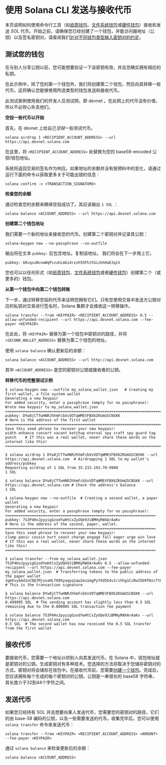# 使用 Solana CLI 发送与接收代币

本页说明如何使用命令行工具（如[纸质钱包](https://docs.solanalabs.com/cli/wallets/paper)、[文件系统钱包](https://docs.solanalabs.com/cli/wallets/file-system)或[硬件钱包](https://docs.solanalabs.com/cli/wallets/hardware/)）接收和发送 SOL 代币。开始之前，请确保您已经创建了一个钱包，并能访问器地址（公钥）以及签名密钥对。请查阅我们[针对不同钱包类型输入密钥对的约定](https://docs.solanalabs.com/cli/intro#keypair-conventions)。

## 测试您的钱包

在与别人分享公钥以前，您可能想要验证一下该密钥有效，并且您确实拥有相应的私钥。

在此示例中，除了您的第一个钱包外，我们将创建第二个钱包，然后向其转移一些代币。这将确认您能够使用所选类型的钱包发送和接收代币。

此测试案例使用我们的开发人员测试网，即 devnet 。在此网上的代币没有价值，所以不必担心失去他们。

**空投一些代币以开始**

首先，在 devnet 上给自己*空投*一些测试代币。

```
solana airdrop 1 <RECIPIENT_ACCOUNT_ADDRESS> --url https://api.devnet.solana.com
```

在这里，将 `<RECIPIENT_ACCOUNT_ADDRESS>` 处替换为您的 base58-encoded 公钥/钱包地址。

系统将返回交易的签名作为响应。如果地址的余额并没有按预料中的变化，请通过运行下面的命令以获取更多关于可能出错的信息：

```
solana confirm -v <TRANSACTION_SIGNATURE>
```

**检查您的余额**

通过检查您的余额来确保空投成功了。其应该输出 `1 SOL` ：

```
solana balance <ACCOUNT_ADDRESS> --url https://api.devnet.solana.com
```

**创建第二个钱包地址**

我们需要一个新的地址来接收您的代币。创建第二个密钥对并记录其公钥：

```
solana-keygen new --no-passphrase --no-outfile
```

输出将在文本 `pubkey:` 后包含地址。复制该地址。 我们将会在下一步用上它。

```
pubkey: GKvqsuNcnwWqPzzuhLmGi4rzzh55FhJtGizkhHaEJqiV
```

您也可以以任何形式（如[纸质钱包](https://docs.solanalabs.com/cli/wallets/paper#creating-multiple-paper-wallet-addresses)、[文件系统钱包](https://docs.solanalabs.com/cli/wallets/file-system#creating-multiple-file-system-wallet-addresses)或者[硬件钱包](https://docs.solanalabs.com/cli/wallets/hardware/#multiple-addresses-on-a-single-hardware-wallet)）创建第二个（或更多的）钱包。

**从第一个钱包中向第二个钱包转账**

下一步，通过转移空投的代币来证明您拥有它们。只有您使用交易中发送方公钥对应的私钥对交易进行签名时，Solana 集群才会接收这一转移操作。

```
solana transfer --from <KEYPAIR> <RECIPIENT_ACCOUNT_ADDRESS> 0.5 --allow-unfunded-recipient --url https://api.devnet.solana.com --fee-payer <KEYPAIR>
```

在此处，将 `<KEYPAIR>` 替换为第一个钱包中密钥对的路径，并将 `<SECOND_WALLET_ADDRESS>` 替换为第二个钱包的地址。

使用 `solana balance` 确认更新后的余额：

```
solana balance <ACCOUNT_ADDRESS> --url http://api.devnet.solana.com
```

其中 `<ACCOUNT_ADDRESS>` 是您的密钥对公钥或接收者的公钥。

**转移代币的完整测试示例**

```
$ solana-keygen new --outfile my_solana_wallet.json   # Creating my first wallet, a file system wallet
Generating a new keypair
For added security, enter a passphrase (empty for no passphrase):
Wrote new keypair to my_solana_wallet.json
==========================================================================
pubkey: DYw8jCTfwHNRJhhmFcbXvVDTqWMEVFBX6ZKUmG5CNSKK                          # Here is the address of the first wallet
==========================================================================
Save this seed phrase to recover your new keypair:
width enhance concert vacant ketchup eternal spy craft spy guard tag punch    # If this was a real wallet, never share these words on the internet like this!
==========================================================================

$ solana airdrop 1 DYw8jCTfwHNRJhhmFcbXvVDTqWMEVFBX6ZKUmG5CNSKK --url https://api.devnet.solana.com  # Airdropping 1 SOL to my wallet's address/pubkey
Requesting airdrop of 1 SOL from 35.233.193.70:9900
1 SOL

$ solana balance DYw8jCTfwHNRJhhmFcbXvVDTqWMEVFBX6ZKUmG5CNSKK --url https://api.devnet.solana.com # Check the address's balance
1 SOL

$ solana-keygen new --no-outfile  # Creating a second wallet, a paper wallet
Generating a new keypair
For added security, enter a passphrase (empty for no passphrase):
====================================================================
pubkey: 7S3P4HxJpyyigGzodYwHtCxZyUQe9JiBMHyRWXArAaKv                   # Here is the address of the second, paper, wallet.
====================================================================
Save this seed phrase to recover your new keypair:
clump panic cousin hurt coast charge engage fall eager urge win love   # If this was a real wallet, never share these words on the internet like this!
====================================================================

$ solana transfer --from my_solana_wallet.json 7S3P4HxJpyyigGzodYwHtCxZyUQe9JiBMHyRWXArAaKv 0.5 --allow-unfunded-recipient --url https://api.devnet.solana.com --fee-payer my_solana_wallet.json  # Transferring tokens to the public address of the paper wallet
3gmXvykAd1nCQQ7MjosaHLf69Xyaqyq1qw2eu1mgPyYXd5G4v1rihhg1CiRw35b9fHzcftGKKEu4mbUeXY2pEX2z  # This is the transaction signature

$ solana balance DYw8jCTfwHNRJhhmFcbXvVDTqWMEVFBX6ZKUmG5CNSKK --url https://api.devnet.solana.com
0.499995 SOL  # The sending account has slightly less than 0.5 SOL remaining due to the 0.000005 SOL transaction fee payment

$ solana balance 7S3P4HxJpyyigGzodYwHtCxZyUQe9JiBMHyRWXArAaKv --url https://api.devnet.solana.com
0.5 SOL  # The second wallet has now received the 0.5 SOL transfer from the first wallet

```



## 接收代币

要接收代币，您需要一个地址以供别人向其发送代币。在 Solana 中，钱包地址就是密钥对的公钥。生成密钥对有多种技术。您选择的方法将取决于您储存密钥对的方式。密钥对将会储存在钱包中。在接收代币前，您需要[创建一个钱包](https://docs.solanalabs.com/cli/wallets/)。完成后，您应该拥有每个生成的每个密钥对的公钥。公钥是一串很长的 base58 字符串，其长度介于32到44个字符之间。



## 发送代币

如果您已经持有 SOL 并且想要向某人发送代币，您需要您的密钥对的路径，它们的由 base-58 编码的公钥，以及一些需要发送的代币。收集完毕后，您可以使用 `solana transfer` 命令来发送代币：

```
solana transfer --from <KEYPAIR> <RECIPIENT_ACCOUNT_ADDRESS> <AMOUNT> --fee-payer <KEYPAIR>
```

通过 `solana balance` 来检查更新后的余额：

``` 
solana balance <ACCOUNT_ADDRESS>
```

